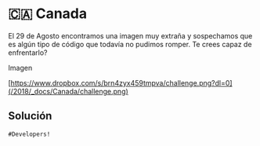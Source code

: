 # 🇨🇦 Canada

El 29 de Agosto encontramos una imagen muy extraña y sospechamos que es algún tipo de código que todavía no pudimos romper.  Te crees capaz de enfrentarlo?

Imagen

[https://www.dropbox.com/s/brn4zyx459tmpva/challenge.png?dl=0](/2018/_docs/Canada/challenge.png)

## Solución

```
#Developers!
```